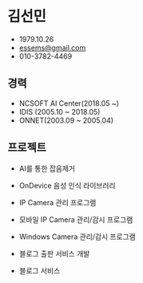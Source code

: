 # 김선민
- 1979.10.26
- essems@gmail.com
- 010-3782-4469

## 경력
- NCSOFT AI Center(2018.05 ~)
- IDIS (2005.10 ~ 2018.05)
- ONNET(2003.09 ~ 2005.04)

## 프로젝트
- AI를 통한 잡음제거
- OnDevice 음성 인식 라이브러리

- IP Camera 관리 프로그램
- 모바일 IP Camera 관리/감시 프로그램
- Windows Camera 관리/감시 프로그램

- 블로그 출판 서비스 개발
- 블로그 서비스
